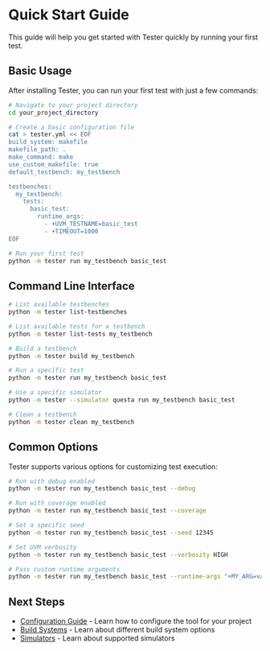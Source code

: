 # Quick Start Guide

This guide will help you get started with Tester quickly by running your first test.

## Basic Usage

After installing Tester, you can run your first test with just a few commands:

```bash
# Navigate to your project directory
cd your_project_directory

# Create a basic configuration file
cat > tester.yml << EOF
build_system: makefile
makefile_path: .
make_command: make
use_custom_makefile: true
default_testbench: my_testbench

testbenches:
  my_testbench:
    tests:
      basic_test:
        runtime_args:
          - +UVM_TESTNAME=basic_test
          - +TIMEOUT=1000
EOF

# Run your first test
python -m tester run my_testbench basic_test
```

## Command Line Interface

```bash
# List available testbenches
python -m tester list-testbenches

# List available tests for a testbench
python -m tester list-tests my_testbench

# Build a testbench
python -m tester build my_testbench

# Run a specific test
python -m tester run my_testbench basic_test

# Use a specific simulator
python -m tester --simulator questa run my_testbench basic_test

# Clean a testbench
python -m tester clean my_testbench
```

## Common Options
Tester supports various options for customizing test execution:

```bash
# Run with debug enabled
python -m tester run my_testbench basic_test --debug

# Run with coverage enabled
python -m tester run my_testbench basic_test --coverage

# Set a specific seed
python -m tester run my_testbench basic_test --seed 12345

# Set UVM verbosity
python -m tester run my_testbench basic_test --verbosity HIGH

# Pass custom runtime arguments
python -m tester run my_testbench basic_test --runtime-args "+MY_ARG=value1"
```

## Next Steps
- [Configuration Guide](../configuration/index.md) - Learn how to configure the tool for your project
- [Build Systems](../build-systems/index.md) - Learn about different build system options
- [Simulators](../simulators/index.md) - Learn about supported simulators
